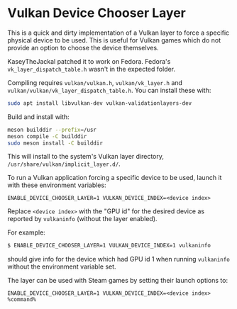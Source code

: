 # Vulkan Device Chooser Layer

This is a quick and dirty implementation of a Vulkan layer to force a specific physical device to be used. This is useful for Vulkan games which do not provide an option to choose the device themselves.

KaseyTheJackal patched it to work on Fedora. Fedora's `vk_layer_dispatch_table.h` wasn't in the expected folder.

Compiling requires `vulkan/vulkan.h`, `vulkan/vk_layer.h` and `vulkan/vulkan/vk_layer_dispatch_table.h`.
You can install these with:
```bash
sudo apt install libvulkan-dev vulkan-validationlayers-dev
```

Build and install with:
```bash
meson builddir --prefix=/usr
meson compile -C builddir
sudo meson install -C builddir
```

This will install to the system's Vulkan layer directory, `/usr/share/vulkan/implicit_layer.d/`.

To run a Vulkan application forcing a specific device to be used, launch it with these environment variables:
```
ENABLE_DEVICE_CHOOSER_LAYER=1 VULKAN_DEVICE_INDEX=<device index>
```
Replace `<device index>` with the "GPU id" for the desired device as reported by `vulkaninfo` (without the layer enabled).

For example:
```bash
$ ENABLE_DEVICE_CHOOSER_LAYER=1 VULKAN_DEVICE_INDEX=1 vulkaninfo
```
should give info for the device which had GPU id 1 when running `vulkaninfo` without the environment variable set.

The layer can be used with Steam games by setting their launch options to:
```
ENABLE_DEVICE_CHOOSER_LAYER=1 VULKAN_DEVICE_INDEX=<device index> %command%
```
